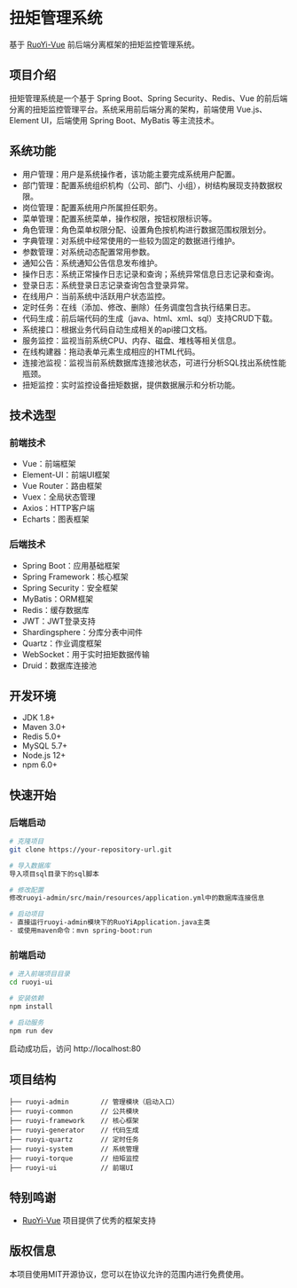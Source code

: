 # 扭矩管理系统

基于 [RuoYi-Vue](https://gitee.com/y_project/RuoYi-Vue) 前后端分离框架的扭矩监控管理系统。

## 项目介绍

扭矩管理系统是一个基于 Spring Boot、Spring Security、Redis、Vue 的前后端分离的扭矩监控管理平台。系统采用前后端分离的架构，前端使用 Vue.js、Element UI，后端使用 Spring Boot、MyBatis 等主流技术。

## 系统功能

* 用户管理：用户是系统操作者，该功能主要完成系统用户配置。
* 部门管理：配置系统组织机构（公司、部门、小组），树结构展现支持数据权限。
* 岗位管理：配置系统用户所属担任职务。
* 菜单管理：配置系统菜单，操作权限，按钮权限标识等。
* 角色管理：角色菜单权限分配、设置角色按机构进行数据范围权限划分。
* 字典管理：对系统中经常使用的一些较为固定的数据进行维护。
* 参数管理：对系统动态配置常用参数。
* 通知公告：系统通知公告信息发布维护。
* 操作日志：系统正常操作日志记录和查询；系统异常信息日志记录和查询。
* 登录日志：系统登录日志记录查询包含登录异常。
* 在线用户：当前系统中活跃用户状态监控。
* 定时任务：在线（添加、修改、删除）任务调度包含执行结果日志。
* 代码生成：前后端代码的生成（java、html、xml、sql）支持CRUD下载。
* 系统接口：根据业务代码自动生成相关的api接口文档。
* 服务监控：监视当前系统CPU、内存、磁盘、堆栈等相关信息。
* 在线构建器：拖动表单元素生成相应的HTML代码。
* 连接池监视：监视当前系统数据库连接池状态，可进行分析SQL找出系统性能瓶颈。
* 扭矩监控：实时监控设备扭矩数据，提供数据展示和分析功能。

## 技术选型

### 前端技术

* Vue：前端框架
* Element-UI：前端UI框架
* Vue Router：路由框架
* Vuex：全局状态管理
* Axios：HTTP客户端
* Echarts：图表框架

### 后端技术

* Spring Boot：应用基础框架
* Spring Framework：核心框架
* Spring Security：安全框架
* MyBatis：ORM框架
* Redis：缓存数据库
* JWT：JWT登录支持
* Shardingsphere：分库分表中间件
* Quartz：作业调度框架
* WebSocket：用于实时扭矩数据传输
* Druid：数据库连接池

## 开发环境

* JDK 1.8+
* Maven 3.0+
* Redis 5.0+
* MySQL 5.7+
* Node.js 12+
* npm 6.0+

## 快速开始

### 后端启动

```bash
# 克隆项目
git clone https://your-repository-url.git

# 导入数据库
导入项目sql目录下的sql脚本

# 修改配置
修改ruoyi-admin/src/main/resources/application.yml中的数据库连接信息

# 启动项目
- 直接运行ruoyi-admin模块下的RuoYiApplication.java主类
- 或使用maven命令：mvn spring-boot:run
```

### 前端启动

```bash
# 进入前端项目目录
cd ruoyi-ui

# 安装依赖
npm install

# 启动服务
npm run dev
```

启动成功后，访问 http://localhost:80

## 项目结构

```
├── ruoyi-admin        // 管理模块（启动入口）
├── ruoyi-common       // 公共模块
├── ruoyi-framework    // 核心框架
├── ruoyi-generator    // 代码生成
├── ruoyi-quartz       // 定时任务
├── ruoyi-system       // 系统管理
├── ruoyi-torque       // 扭矩监控
├── ruoyi-ui           // 前端UI
```


## 特别鸣谢

* [RuoYi-Vue](https://gitee.com/y_project/RuoYi-Vue) 项目提供了优秀的框架支持

## 版权信息

本项目使用MIT开源协议，您可以在协议允许的范围内进行免费使用。 